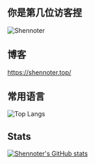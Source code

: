 ## 你是第几位访客捏
![Shennoter](https://count.getloli.com/get/@Shennoter?theme=rule34)  
## 博客
https://shennoter.top/
## 常用语言
![Top Langs](https://github-readme-stats.vercel.app/api/top-langs/?username=shennoter&layout=compact&theme=buefy)  
## Stats
[![Shennoter's GitHub stats](https://github-readme-stats.vercel.app/api?username=Shennoter&show_icons=true&theme=graywhite)](https://github.com/anuraghazra/github-readme-stats)
